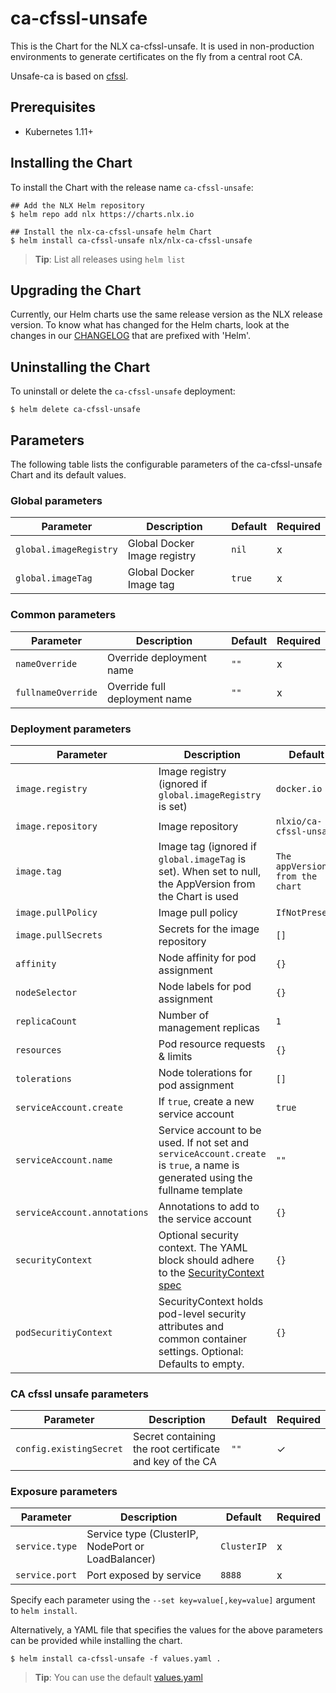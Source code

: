 # ca-cfssl-unsafe 

This is the Chart for the NLX ca-cfssl-unsafe. It is used in 
non-production environments to generate certificates on the fly from 
a central root CA.

Unsafe-ca is based on [cfssl](https://github.com/cloudflare/cfssl).

## Prerequisites

- Kubernetes 1.11+

## Installing the Chart

To install the Chart with the release name `ca-cfssl-unsafe`:

```console
## Add the NLX Helm repository
$ helm repo add nlx https://charts.nlx.io

## Install the nlx-ca-cfssl-unsafe helm Chart
$ helm install ca-cfssl-unsafe nlx/nlx-ca-cfssl-unsafe
```

> **Tip**: List all releases using `helm list`

## Upgrading the Chart

Currently, our Helm charts use the same release version as the NLX release version. 
To know what has changed for the Helm charts, look at the changes in our [CHANGELOG](https://gitlab.com/commonground/nlx/nlx/-/blob/master/CHANGELOG.md) 
that are prefixed with 'Helm'.

## Uninstalling the Chart

To uninstall or delete the `ca-cfssl-unsafe` deployment:

```console
$ helm delete ca-cfssl-unsafe
```

## Parameters

The following table lists the configurable parameters of the ca-cfssl-unsafe Chart and its default values.

### Global parameters

| Parameter | Description | Default | Required |
| --------- | ----------- | ------- | -------- |
| `global.imageRegistry` | Global Docker Image registry | `nil` | x |
| `global.imageTag` | Global Docker Image tag | `true` | x |

### Common parameters

| Parameter | Description | Default | Required |
| --------- | ----------- | ------- | -------- |
| `nameOverride` | Override deployment name | `""` | x | 
| `fullnameOverride` | Override full deployment name | `""` | x |

### Deployment parameters

| Parameter | Description | Default | Required |
| --------- | ----------- | ------- | -------- |
| `image.registry` | Image registry (ignored if `global.imageRegistry` is set) | `docker.io` | x | 
| `image.repository` | Image repository | `nlxio/ca-cfssl-unsafe` | x |
| `image.tag` | Image tag (ignored if `global.imageTag` is set). When set to null, the AppVersion from the Chart is used | `The appVersion from the chart` | x |
| `image.pullPolicy` | Image pull policy | `IfNotPresent` | x |
| `image.pullSecrets` | Secrets for the image repository | `[]` | x |
| `affinity` | Node affinity for pod assignment | `{}` | x |
| `nodeSelector` | Node labels for pod assignment | `{}` | x |
| `replicaCount` | Number of management replicas | `1` | x |
| `resources` | Pod resource requests & limits | `{}` | x |
| `tolerations` | Node tolerations for pod assignment | `[]` | x |
| `serviceAccount.create` | If `true`, create a new service account | `true` | x |
| `serviceAccount.name` | Service account to be used. If not set and `serviceAccount.create` is `true`, a name is generated using the fullname template | `""` | x |
| `serviceAccount.annotations` | Annotations to add to the service account | `{}` | x | 
| `securityContext` | Optional security context. The YAML block should adhere to the [SecurityContext spec](https://kubernetes.io/docs/reference/generated/kubernetes-api/v1.16/#securitycontext-v1-core) | `{}` | x |
| `podSecuritiyContext` | SecurityContext holds pod-level security attributes and common container settings. Optional: Defaults to empty. | `{}` | x |

### CA cfssl unsafe parameters

| Parameter | Description | Default | Required |
| --------- | ----------- | ------- | -------- |
| `config.existingSecret` | Secret containing the root certificate and key of the CA | `""` | ✓ |

### Exposure parameters

| Parameter | Description | Default | Required |
| --------- | ----------- | ------- | -------- 
| `service.type` | Service type (ClusterIP, NodePort or LoadBalancer) | `ClusterIP` | x |
| `service.port` | Port exposed by service | `8888` | x |

Specify each parameter using the `--set key=value[,key=value]` argument to `helm install`.

Alternatively, a YAML file that specifies the values for the above parameters can be provided while installing the chart. 

```console
$ helm install ca-cfssl-unsafe -f values.yaml .
```
> **Tip**: You can use the default [values.yaml](https://gitlab.com/commonground/nlx/nlx/blob/master/helm/charts/ca-cfssl-unsafe/values.yaml)
